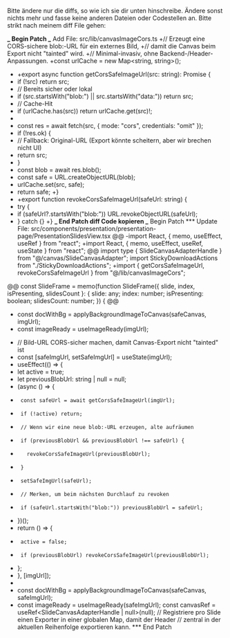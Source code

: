 Bitte ändere nur die diffs, so wie ich sie dir unten hinschreibe. Ändere sonst nichts mehr und fasse keine anderen Dateien oder Codestellen an. Bitte strikt nach meinem diff File gehen:

**_ Begin Patch
_** Add File: src/lib/canvasImageCors.ts
+// Erzeugt eine CORS-sichere blob:-URL für ein externes Bild,
+// damit die Canvas beim Export nicht "tainted" wird.
+// Minimal-invasiv, ohne Backend-/Header-Anpassungen.
+const urlCache = new Map<string, string>();

- +export async function getCorsSafeImageUrl(src: string): Promise<string> {
- if (!src) return src;
- // Bereits sicher oder lokal
- if (src.startsWith("blob:") || src.startsWith("data:")) return src;
- // Cache-Hit
- if (urlCache.has(src)) return urlCache.get(src)!;
-
- const res = await fetch(src, { mode: "cors", credentials: "omit" });
- if (!res.ok) {
- // Fallback: Original-URL (Export könnte scheitern, aber wir brechen nicht UI)
- return src;
- }
- const blob = await res.blob();
- const safe = URL.createObjectURL(blob);
- urlCache.set(src, safe);
- return safe;
  +}
- +export function revokeCorsSafeImageUrl(safeUrl: string) {
- try {
- if (safeUrl?.startsWith("blob:")) URL.revokeObjectURL(safeUrl);
- } catch {}
  +}
  **_ End Patch
  diff
  Code kopieren
  _** Begin Patch
  \*\*\* Update File: src/components/presentation/presentation-page/PresentationSlidesView.tsx
  @@
  -import React, { memo, useEffect, useRef } from "react";
  +import React, { memo, useEffect, useRef, useState } from "react";
  @@
  import type { SlideCanvasAdapterHandle } from "@/canvas/SlideCanvasAdapter";
  import StickyDownloadActions from "./StickyDownloadActions";
  +import { getCorsSafeImageUrl, revokeCorsSafeImageUrl } from "@/lib/canvasImageCors";

@@
const SlideFrame = memo(function SlideFrame({ slide, index, isPresenting, slidesCount }: {
slide: any; index: number; isPresenting: boolean; slidesCount: number;
}) {
@@

- const docWithBg = applyBackgroundImageToCanvas(safeCanvas, imgUrl);
- const imageReady = useImageReady(imgUrl);

* // Bild-URL CORS-sicher machen, damit Canvas-Export nicht "tainted" ist
* const [safeImgUrl, setSafeImgUrl] = useState<string>(imgUrl);
* useEffect(() => {
* let active = true;
* let previousBlobUrl: string | null = null;
* (async () => {
*      const safeUrl = await getCorsSafeImageUrl(imgUrl);
*      if (!active) return;
*      // Wenn wir eine neue blob:-URL erzeugen, alte aufräumen
*      if (previousBlobUrl && previousBlobUrl !== safeUrl) {
*        revokeCorsSafeImageUrl(previousBlobUrl);
*      }
*      setSafeImgUrl(safeUrl);
*      // Merken, um beim nächsten Durchlauf zu revoken
*      if (safeUrl.startsWith("blob:")) previousBlobUrl = safeUrl;
* })();
* return () => {
*      active = false;
*      if (previousBlobUrl) revokeCorsSafeImageUrl(previousBlobUrl);
* };
* }, [imgUrl]);
*
* const docWithBg = applyBackgroundImageToCanvas(safeCanvas, safeImgUrl);
* const imageReady = useImageReady(safeImgUrl);
  const canvasRef = useRef<SlideCanvasAdapterHandle | null>(null);
  // Registriere pro Slide einen Exporter in einer globalen Map, damit der Header
  // zentral in der aktuellen Reihenfolge exportieren kann.
  \*\*\* End Patch
